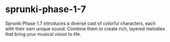 # sprunki-phase-1-7
Sprunki Phase 1.7 introduces a diverse cast of colorful characters, each with their own unique sound. Combine them to create rich, layered melodies that bring your musical vision to life.
